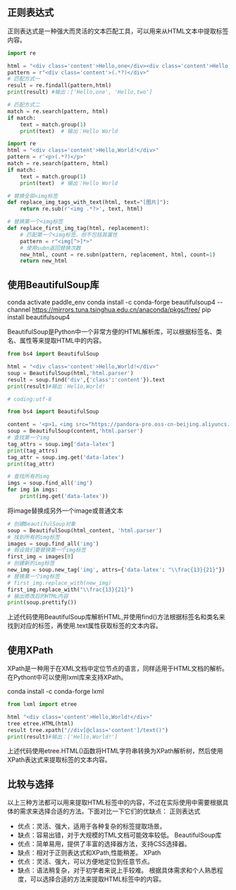 

## 正则表达式
正则表达式是一种强大而灵活的文本匹配工具，可以用来从HTML文本中提取标签内容。



```python
import re

html = "<div class='content'>Hello,one</div><div class='content'>Hello,two</div>"
pattern = r"<div class='content'>(.*?)</div>"
# 匹配方式一
result = re.findall(pattern,html)
print(result) #输出：['Hello,one', 'Hello,two']

# 匹配方式二
match = re.search(pattern, html)
if match:
    text = match.group(1)
    print(text)  # 输出：Hello World
```

```python
import re
html = "<div class='content'>Hello,World!</div>"
pattern = r'<p>(.*?)</p>'
match = re.search(pattern, html)
if match:
    text = match.group(1)
    print(text)  # 输出：Hello World
```


```python
# 替换全部<img标签
def replace_img_tags_with_text(html, text="[图片]"):
    return re.sub(r'<img .*?>', text, html)

# 替换第一个<img标签
def replace_first_img_tag(html, replacement):
    # 匹配第一个<img标签，但不包括其属性
    pattern = r"<img[^>]*>"
    # 使用subn返回替换次数
    new_html, count = re.subn(pattern, replacement, html, count=1)
    return new_html
```


## 使用BeautifulSoup库
conda activate paddle_env
conda install -c conda-forge beautifulsoup4 --channel https://mirrors.tuna.tsinghua.edu.cn/anaconda/pkgs/free/
pip install beautifulsoup4


BeautifulSoup是Python中一个非常方便的HTML解析库，可以根据标签名、类名、属性等来提取HTML中的内容。
```python
from bs4 import BeautifulSoup

html = "<div class='content'>Hello,World!</div>"
soup = BeautifulSoup(html,'html.parser')
result = soup.find('div',{'class':'content'}).text
print(result)#输出：Hel1o,World!
```

```python
# coding:utf-8

from bs4 import BeautifulSoup

content = '<p>1，<img src="https://pandora-pro.oss-cn-beijing.aliyuncs.com/pandora/img/570a480bb5f442498f5ab31e89263653.png" width="16.5" height="35.625" style="width:16.5;height:35.625" data-latex="\frac{2}{3}">，<img src="https://pandora-pro.oss-cn-beijing.aliyuncs.com/pandora/img/b28655fee32d4d63a90dd5993079360c.png" width="16.5" height="35.625" style="width:16.5;height:35.625" data-latex="\frac{5}{8}">，<img src="https://pandora-pro.oss-cn-beijing.aliyuncs.com/pandora/img/37b18ab3e51a40d890ee2b781cab5be2.png" width="24.0" height="35.625" style="width:24.0;height:35.625" data-latex="\frac{13}{21}">，（ ）</p>'
soup = BeautifulSoup(content,'html.parser')
# 查找第一个img
tag_attrs = soup.img['data-latex']
print(tag_attrs)
tag_attr = soup.img.get('data-latex')
print(tag_attr)

# 查找所有的img 
imgs = soup.find_all('img')
for img in imgs:
    print(img.get('data-latex'))
```

将image替换成另外一个image或普通文本
```python
# 创建BeautifulSoup对象
soup = BeautifulSoup(html_content, 'html.parser')
# 找到所有的img标签
images = soup.find_all('img')
# 假设我们要替换第一个img标签
first_img = images[0]
# 创建新的img标签
new_img = soup.new_tag('img', attrs={'data-latex': "\\frac{13}{21}"})
# 替换第一个img标签
# first_img.replace_with(new_img)
first_img.replace_with("\\frac{13}{21}")
# 输出修改后的HTML内容
print(soup.prettify())
```



上述代码使用BeautifulSoup库解析HTML,并使用find()方法根据标签名和类名来找到对应的标签，再使用.text属性获取标签的文本内容。

## 使用XPath
XPath是一种用于在XML文档中定位节点的语言，同样适用于HTML文档的解析。在Pythont中可以使用Ixml库来支持XPath。

conda install -c conda-forge lxml

```python
from lxml import etree

html "<div class='content'>Hello,World!</div>"
tree etree.HTML(html)
result tree.xpath("//div[@class='content']/text()")
print(result)#输出：['Hello,World!']
```
上述代码使用etree.HTML()函数将HTML字符串转换为XPath解析树，然后使用XPath表达式来提取标签的文本内容。

## 比较与选择
以上三种方法都可以用来提取HTML标签中的内容，不过在实际使用中需要根据具体的需求来选择合适的方法。下面对比一下它们的优缺点：
正则表达式
- 优点：灵活、强大，适用于各种复杂的标签提取场景。
- 缺点：容易出错，对于大规模的TML文档可能效率较低。
BeautifulSoup库
- 优点：简单易用，提供了丰富的选择器方法，支持CSS选择器。
- 缺点：相对于正则表达式和XPath,性能稍差。
XPath
- 优点：灵活、强大，可以方便地定位到任意节点。
- 缺点：语法稍复杂，对于初学者来说上手较难。
根据具体需求和个人熟悉程度，可以选择合适的方法来提取HTML标签中的内容。
